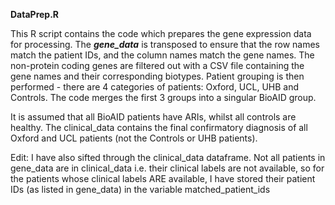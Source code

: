 **DataPrep.R**

This R script contains the code which prepares the gene expression data for processing. The _**gene_data**_ is transposed to ensure that the row names match the patient IDs, and the column names match the gene names. The non-protein coding genes are filtered out with a CSV file containing the gene names and their corresponding biotypes. Patient grouping is then performed - there are 4 categories of patients: Oxford, UCL, UHB and Controls. The code merges the first 3 groups into a singular BioAID group.

It is assumed that all BioAID patients have ARIs, whilst all controls are healthy. 
The clinical_data contains the final confirmatory diagnosis of all Oxford and UCL patients (not the Controls or UHB patients).

Edit: I have also sifted through the clinical_data dataframe. Not all patients in gene_data are in clinical_data i.e.
their clinical labels are not available, so for the patients whose clinical labels ARE available, I have stored their 
patient IDs (as listed in gene_data) in the variable matched_patient_ids
